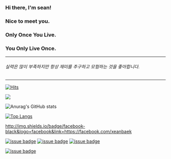 ### Hi there, I'm sean!
### Nice to meet you.


### Only Once You Live.
### You Only Live Once.

---

<!--
######보안 개발과 해킹을 모두 잘하고 싶은 학생입니다.
###### 해킹으로 입문해서 웹, 리버싱, 시스템 부분에 잽만 날려봤고
###### 재미를 찾다가 네트워크에 흥미를 가지게 됐으며
###### 개발에 집중하다가 요즘은 deep and deep하게 들어가다보니
###### OS를 공부하며 잽 - 오른훅 - 위빙 - 바디 - 레프트 훅 - 어퍼를 날릴 수 있도록 콤보를 익히고 있습니다.
-->
###### 실력은 많이 부족하지만 항상 재미를 추구하고 모험하는 것을 좋아합니다.

---


[![Hits](https://hits.seeyoufarm.com/api/count/incr/badge.svg?url=https%3A%2F%2Fgithub.com%2Fsean-baek&count_bg=%23101110&title_bg=%23555555&icon=github.svg&icon_color=%232F2A2A&title=number+of+visitors&edge_flat=false)](https://hits.seeyoufarm.com)

<img src="https://img.shields.io/badge/C-A8B9CC?style=plastic&logo=C&logoColor=black"/>

![Anurag's GitHub stats](https://github-readme-stats.vercel.app/api?username=anuraghazra&show_icons=true&theme=nightowl)

[![Top Langs](https://github-readme-stats.vercel.app/api/top-langs/?username=sean-baek&layout=compact)](https://github.com/anuraghazra/github-readme-stats)

http://img.shields.io/badge/facebook-black&logo=facebook&link=https://facebook.com/xeanbaek

<a href="https://facebook.com/xeanbaek">![issue badge](https://img.shields.io/badge/Facebook-xeanbaek-black?logo=facebook)</a><!-- facebook badge -->
<a href="https://instagram.com/xean_baek">![issue badge](https://img.shields.io/badge/Instagram-xean__baek-black?logo=instagram)</a><!-- instagram badge -->
<a href="https://twitter.com/xeanbaek">![issue badge](https://img.shields.io/twitter/url?color=black&label=twitter%20%40xeanbaek&logo=twitter&logoColor=black&url=https%3A%2F%2Ftwitter.com?labelcolor=black)</a><!-- twitter -->

<a href="https://github.com/sean-baek?tab=followers">![issue badge](https://img.shields.io/github/followers/sean-baek?color=black&label=Github%20Followers&logo=github&logoColor=black)</a><!-- github followers -->

